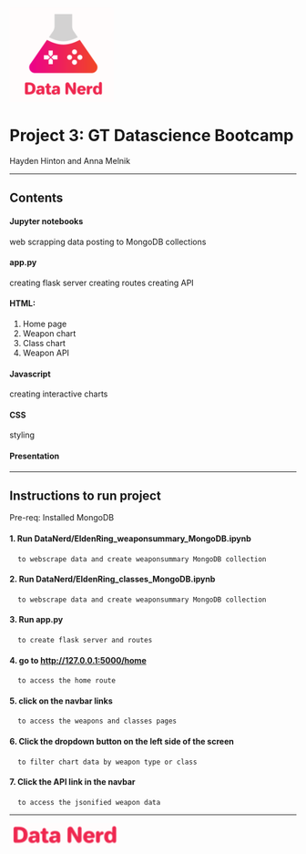 ![mission_to_mars](DataNerd/static/logo-img.png)

# Project 3: GT Datascience Bootcamp
Hayden Hinton and Anna Melnik

-------------------------------------------------------------------------------------------
## Contents

#### Jupyter notebooks
  web scrapping data
  posting to MongoDB collections
  
#### app.py
creating flask server
creating routes
creating API
  
#### HTML:
  1. Home page
  2. Weapon chart
  3. Class chart
  4. Weapon API

#### Javascript
creating interactive charts

#### CSS
styling

#### Presentation

-------------------------------------------------------------------------------------------
## Instructions to run project

Pre-req: Installed MongoDB

#### 1. Run DataNerd/EldenRing_weaponsummary_MongoDB.ipynb
      to webscrape data and create weaponsummary MongoDB collection
      
#### 2. Run DataNerd/EldenRing_classes_MongoDB.ipynb
      to webscrape data and create weaponsummary MongoDB collection
       
#### 3. Run app.py
      to create flask server and routes
      
#### 4. go to http://127.0.0.1:5000/home
      to access the home route
#### 5. click on the navbar links
      to access the weapons and classes pages
      
#### 6. Click the dropdown button on the left side of the screen
      to filter chart data by weapon type or class

#### 7. Click the API link in the navbar
      to access the jsonified weapon data


-------------------------------------------------------------------------------------------
![mission_to_mars](DataNerd/static/logo-text.png)
